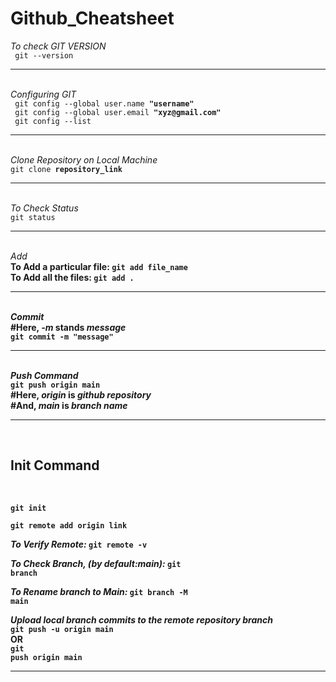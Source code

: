# Github_Cheatsheet


<!-- To Check GIT VERSION -->
<i>To check GIT VERSION</i><br>
<code> git --version </code>



<hr><br>
<!-- Configuring Git -->
<i>Configuring GIT</i><br>
<code> git config --global user.name <b>"username"</b></code><br>
<code> git config --global user.email <b>"xyz@gmail.com"</b></code><br>
<code> git config --list</code>



<hr><br>
<!-- Clone a Repository on our Local Machine -->
<i>Clone Repository on Local Machine</i><br>
<code>git clone <b>repository_link</b></code>



<hr><br>
<!-- Check Status -->
<i>To Check Status</i><br>
<code>git status</code>



<hr><br>
<!-- Add new or Changed files in our Working directory to the git staging area -->
<i>Add</i><br>
<b>To Add a particular file: <b><code>git add <b>file_name</b></code><br> 
<b>To Add all the files: <b><code>git add .</code>



<hr><br>
<!-- It is the Record of Change -->
<i>Commit</i><br>
#Here, <b><i>-m</i></b> stands <b><i>message</i></b><br>
<code>git commit -m <b>"message"</b></code>



<hr><br>
<!-- To push the changes to the remote repository -->
<i>Push Command</i><br>
<code>git push origin main</code><br>
#Here, <i><b>origin</i></b> is <i><b>github repository</i></b><br>
#And, <i><b>main</i></b> is <i><b>branch name</i></b>



<hr><br>
<!-- It is used to create a new git repository -->
<h2>Init Command</h2><br>

<code>git init</code><br>

<code>git remote add origin <b>link</b></code><br>

<i>To Verify Remote: </i>
<code>git remote <b>-v</b></code><br>

<i>To Check Branch, (by default:main): </i>
<code>git branch</code><br>

<i>To Rename branch to Main: </i>
<code>git branch -M <b>main</b></code>

<i>Upload local branch commits to the remote repository branch</i><br>
<code>git push -u origin main</code><br>
OR<br>
<code>git push origin main</code>



<hr><br>